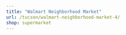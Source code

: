 ```yaml
---
title: "Walmart Neighborhood Market"
url: /tucson/walmart-neighborhood-market-4/
shop: supermarket
---
```

